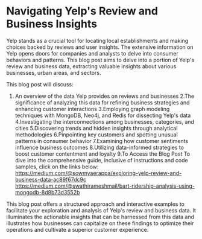 # Navigating Yelp's Review and Business Insights

Yelp stands as a crucial tool for locating local establishments and making choices backed by reviews and user insights. The extensive information on Yelp opens doors for companies and analysts to delve into consumer behaviors and patterns. This blog post aims to delve into a portion of Yelp's review and business data, extracting valuable insights about various businesses, urban areas, and sectors.

This blog post will discuss:

1. An overview of the data Yelp provides on reviews and businesses
2.The significance of analyzing this data for refining business strategies and enhancing customer interactions
3.Employing graph modeling techniques with MongoDB, Neo4j, and Redis for dissecting Yelp's data
4.Investigating the interconnections among businesses, categories, and cities
5.Discovering trends and hidden insights through analytical methodologies
6.Pinpointing key customers and spotting unusual patterns in consumer behavior
7.Examining how customer sentiments influence business outcomes
8.Utilizing data-informed strategies to boost customer contentment and loyalty
9.To Access the Blog Post
To dive into the comprehensive guide, inclusive of instructions and code samples, click on the links below:
https://medium.com/@sowmyaerappa/exploring-yelp-review-and-business-data-ac89f67dc9c
https://medium.com/@swathirameshmail/bart-ridership-analysis-using-mongodb-8d8b73d3552b

This blog post offers a structured approach and interactive examples to facilitate your exploration and analysis of Yelp's review and business data. It illuminates the actionable insights that can be harnessed from this data and illustrates how businesses can capitalize on these findings to optimize their operations and cultivate a superior customer experience.

